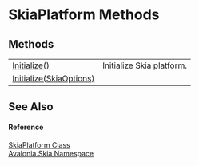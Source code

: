 # SkiaPlatform Methods




## Methods
<table>
<tr>
<td><a href="M_Avalonia_Skia_SkiaPlatform_Initialize">Initialize()</a></td>
<td>Initialize Skia platform.</td>
</tr>
<tr>
<td><a href="M_Avalonia_Skia_SkiaPlatform_Initialize_1">Initialize(SkiaOptions)</a></td>
<td> </td>
</tr>
</table>

## See Also


#### Reference
<a href="T_Avalonia_Skia_SkiaPlatform">SkiaPlatform Class</a>  
<a href="N_Avalonia_Skia">Avalonia.Skia Namespace</a>  

